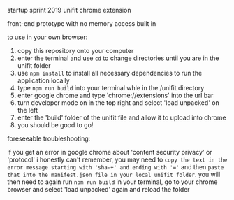 startup sprint 2019 unifit chrome extension

front-end prototype with no memory access built in

to use in your own browser:

1. copy this repository onto your computer
2. enter the terminal and use `cd` to change directories until you are in the unifit folder
3. use `npm install` to install all necessary dependencies to run the application locally
4. type `npm run build` into your terminal whle in the /unifit directory
5. enter google chrome and type 'chrome://extensions' into the url bar
6. turn developer mode on in the top right and select 'load unpacked' on the left
7. enter the 'build' folder of the unifit file and allow it to upload into chrome
8. you should be good to go!

foreseeable troubleshooting:

if you get an error in google chrome about 'content security privacy' or 'protocol' i honestly can't remember, you may need to `copy the text in the error message starting with 'sha-+' and ending with '='` and then `paste that into the manifest.json file in your local unifit folder`. you will then need to again run `npm run build` in your terminal, go to your chrome browser and select 'load unpacked' again and reload the folder
